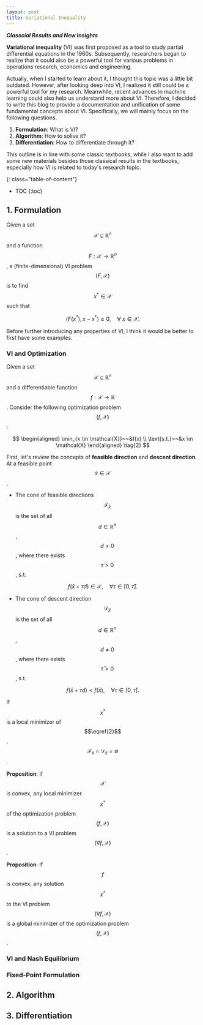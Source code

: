 ```yaml
---
layout: post
title: Variational Inequality
---
```


***Classcial Results and New Insights***


**Variational inequality** (VI) was first proposed as a tool to study partial differential equations in the 1960s. Subsequently, researchers began to realize that it could also be a powerful tool for various problems in operations research, economics and engineering.

Actually, when I started to learn about it, I thought this topic was a little bit outdated. However, after looking deep into VI, I realized it still could be a powerful tool for my research. Meanwhile, recent advances in machine learning could also help us understand more about VI. Therefore, I decided to write this blog to provide a documentation and unification of some fundamental concepts about VI. Specifically, we will mainly focus on the following questions.

1. **Formulation**: What is VI?
2. **Algorithm**: How to solive it?
3. **Differentiation**: How to differentiate through it?

This outline is in line with some classic textbooks, while I also want to add some new materials besides those classical results in the textbooks, especially how VI is related to today's research topic.


{: class="table-of-content"}
* TOC
{:toc}


## 1. Formulation

Given a set $$\mathcal{X} \subseteq \mathbb R^n$$ and a function $$F: \mathcal{X} \to \mathbb R^n$$, a (finite-dimensional) VI problem $$(F, \mathcal{X})$$ is to find $$x^* \in \mathcal{X}$$ such that

$$
    \left< F(x^*),  x - x^*  \right> \geq 0, \quad \forall~x \in \mathcal{X}.
    \tag{1}
$$

Before further introducing any properties of VI, I think it would be better to first have some examples. 

### VI and Optimization

Given a set $$\mathcal{X} \subseteq \mathbb R^n$$ and a differentiable function $$f: \mathcal{X} \to \mathbb R$$. Consider the following optimization problem $$(f, \mathcal{X})$$:

$$
\begin{aligned}
	\min_{x \in \mathcal{X}}~~&f(x) \\
	\text{s.t.}~~&x \in \mathcal{X}
\end{aligned}
\tag{2}
$$

First, let's review the concepts of **feasible direction** and **descent direction**. At a feasible point $$\bar{x} \in \mathcal{X}$$,

* The cone of feasible directions $$\mathcal{F}_{\bar{x}}$$ is the set of all $$d \in \mathbb R^n$$, $$d \neq 0$$, where there exists $$\bar{\tau} > 0$$, s.t.

$$f(\bar{x} + \tau d) \in \mathcal{X}, \quad \forall \tau \in [0, \bar{\tau}].$$

* The cone of descent direction $$\mathcal{D}_{\bar{x}}$$ is the set of all $$d \in \mathbb R^n$$, $$d \neq 0$$, where there exists $$\bar{\tau} > 0$$, s.t.

$$f(\bar{x} + \tau d) < f(\bar{x}), \quad \forall \tau \in [0, \bar{\tau}].$$

If $$x^*$$ is a local minimizer of $$\eqref{2}$$, $$\mathcal{F}_{\bar{x}} \cap \mathcal{D}_{\bar{x}} = \emptyset$$.

**Proposition**: If $$\mathcal{X}$$ is convex, any local minimizer $$x^*$$ of the optimization problem $$(f, \mathcal{X})$$ is a solution to a VI problem $$(\nabla f, \mathcal{X})$$.

**Proposition**: If $$f$$ is convex, any solution $$x^*$$ to the VI problem $$(\nabla f, \mathcal{X})$$ is a global minimizer of the optimization problem $$(f, \mathcal{X})$$.



### VI and Nash Equilibrium

### Fixed-Point Formulation


## 2. Algorithm

## 3. Differentiation
